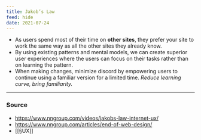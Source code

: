 ```yaml
---
title: Jakob’s Law
feed: hide
date: 2021-07-24
---
```

- As users spend most of their time on **other sites**, they prefer your site to work the same way as all the other sites they already know. 
- By using existing patterns and mental models, we can create superior user experiences where the users can focus on their tasks rather than on learning the pattern. 
- When making changes, minimize discord by empowering users to continue using a familiar version for a limited time. *Reduce learning curve, bring familiarity.*

--- 

### Source
- https://www.nngroup.com/videos/jakobs-law-internet-ux/
- https://www.nngroup.com/articles/end-of-web-design/
- [[§UX]]